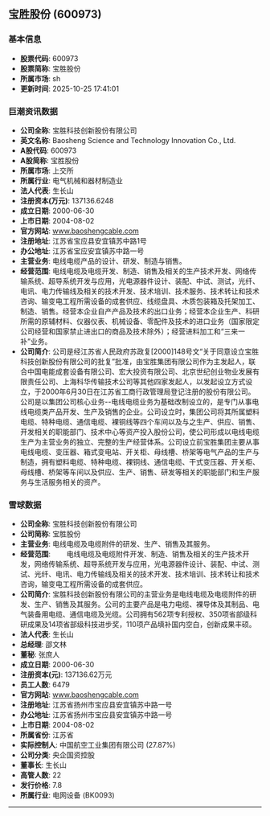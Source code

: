 ## 宝胜股份 (600973)

### 基本信息

- **股票代码**: 600973
- **股票简称**: 宝胜股份
- **所属市场**: sh
- **更新时间**: 2025-10-25 17:41:01

### 巨潮资讯数据

- **公司全称**: 宝胜科技创新股份有限公司
- **英文名称**: Baosheng Science and Technology Innovation Co., Ltd.
- **A股代码**: 600973
- **A股简称**: 宝胜股份
- **所属市场**: 上交所
- **所属行业**: 电气机械和器材制造业
- **法人代表**: 生长山
- **注册资本(万元)**: 137136.6248
- **成立日期**: 2000-06-30
- **上市日期**: 2004-08-02
- **官方网站**: www.baoshengcable.com
- **注册地址**: 江苏省宝应县安宜镇苏中路1号
- **办公地址**: 江苏省宝应安宜镇苏中路一号
- **主营业务**: 电线电缆产品的设计、研发、制造与销售。
- **经营范围**: 电线电缆及电缆开发、制造、销售及相关的生产技术开发、网络传输系统、超导系统开发与应用，光电源器件设计、装配、中试、测试，光纤、电讯、电力传输线及相关的技术开发、技术培训、技术服务、技术转让和技术咨询、输变电工程所需设备的成套供应、线缆盘具、木质包装箱及托架加工、制造、销售。经营本企业自产产品及技术的出口业务；经营本企业生产、科研所需的原辅材料、仪器仪表、机械设备、零配件及技术的进口业务（国家限定公司经营和国家禁止进出口的商品及技术除外）；经营进料加工和“三来一补”业务。
- **公司简介**: 公司是经江苏省人民政府苏政复[2000]148号文“关于同意设立宝胜科技创新股份有限公司的批复”批准，由宝胜集团有限公司作为主发起人，联合中国电能成套设备有限公司、宏大投资有限公司、北京世纪创业物业发展有限责任公司、上海科华传输技术公司等其他四家发起人，以发起设立方式设立，于2000年6月30日在江苏省工商行政管理局登记注册的股份有限公司。公司是以集团公司核心业务--电线电缆业务为基础改制设立的，是专门从事电线电缆类产品开发、生产及销售的企业。公司设立时，集团公司将其所属塑料电缆、特种电缆、通信电缆、裸铜线等四个车间以及与之生产、供应、销售、开发相关的职能部门、技术中心等资产投入股份公司，使公司形成以电线电缆生产为主营业务的独立、完整的生产经营体系。公司设立前宝胜集团主要从事电线电缆、变压器、箱式变电站、开关柜、母线槽、桥架等电气产品的生产与制造，拥有塑料电缆、特种电缆、裸铜线、通信电缆、干式变压器、开关柜、母线槽、桥架等车间以及供应、生产、销售、研发等相关的职能部门和生产服务与生活服务相关的资产。

### 雪球数据

- **公司全称**: 宝胜科技创新股份有限公司
- **公司简称**: 宝胜股份
- **主营业务**: 电线电缆及电缆附件的研发、生产、销售及其服务。
- **经营范围**: 　　电线电缆及电缆附件开发、制造、销售及相关的生产技术开发，网络传输系统、超导系统开发与应用，光电源器件设计、装配、中试、测试、光纤、电讯、电力传输线及相关的技术开发、技术培训、技术转让和技术咨询，输变电工程所需设备的成套供应。
- **公司简介**: 宝胜科技创新股份有限公司的主营业务是电线电缆及电缆附件的研发、生产、销售及其服务。公司的主要产品是电力电缆、裸导体及其制品、电气装备用电缆、通信电缆及光缆。公司拥有562项专利授权、350项省部级科研成果及14项省部级科技进步奖，110项产品填补国内空白，创新成果丰硕。
- **法人代表**: 生长山
- **总经理**: 邵文林
- **董秘**: 张庶人
- **成立日期**: 2000-06-30
- **注册资本(元)**: 137136.62万元
- **员工人数**: 6479
- **官方网站**: www.baoshengcable.com
- **注册地址**: 江苏省扬州市宝应县安宜镇苏中路一号
- **办公地址**: 江苏省扬州市宝应县安宜镇苏中路一号
- **上市日期**: 2004-08-02
- **所属省份**: 江苏省
- **实际控制人**: 中国航空工业集团有限公司 (27.87%)
- **公司分类**: 央企国资控股
- **董事长**: 生长山
- **高管人数**: 22
- **发行价格**: 7.8
- **所属行业**: 电网设备 (BK0093)

---
